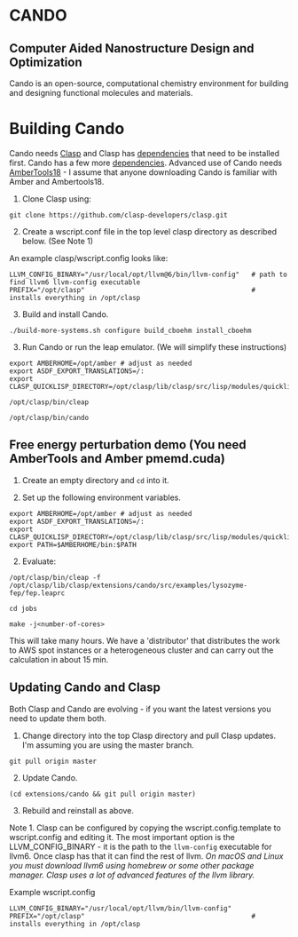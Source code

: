 # CANDO
## Computer Aided Nanostructure Design and Optimization

Cando is an open-source, computational chemistry environment for
building and designing functional molecules and materials.

# Building Cando 

Cando needs [Clasp](https://github.com/clasp-developers/clasp.git) and Clasp has [dependencies](https://github.com/clasp-developers/clasp/wiki/Build-Instructions) that need to be installed first.  Cando has a few more [dependencies](https://github.com/drmeister/cando/wiki/Cando-dependencies).  Advanced use of Cando needs [AmberTools18](http://ambermd.org/GetAmber.php#ambertools) - I assume that anyone downloading Cando is familiar with Amber and Ambertools18.

1. Clone Clasp using: 

```
git clone https://github.com/clasp-developers/clasp.git
```

2. Create a wscript.conf file in the top level clasp directory as described below. (See Note 1)

An example clasp/wscript.config looks like:
```
LLVM_CONFIG_BINARY="/usr/local/opt/llvm@6/bin/llvm-config"   # path to find llvm6 llvm-config executable
PREFIX="/opt/clasp"                                          # installs everything in /opt/clasp
```

3. Build and install Cando.

```
./build-more-systems.sh configure build_cboehm install_cboehm
```

3. Run Cando or run the leap emulator. (We will simplify these instructions)
```
export AMBERHOME=/opt/amber # adjust as needed
export ASDF_EXPORT_TRANSLATIONS=/:
export CLASP_QUICKLISP_DIRECTORY=/opt/clasp/lib/clasp/src/lisp/modules/quicklisp/

/opt/clasp/bin/cleap

/opt/clasp/bin/cando

```

## Free energy perturbation demo (You need AmberTools and Amber pmemd.cuda)

1. Create an empty directory and ```cd``` into it.

2. Set up the following environment variables.
```
export AMBERHOME=/opt/amber # adjust as needed
export ASDF_EXPORT_TRANSLATIONS=/:
export CLASP_QUICKLISP_DIRECTORY=/opt/clasp/lib/clasp/src/lisp/modules/quicklisp/
export PATH=$AMBERHOME/bin:$PATH
```

2. Evaluate:

```
/opt/clasp/bin/cleap -f /opt/clasp/lib/clasp/extensions/cando/src/examples/lysozyme-fep/fep.leaprc

cd jobs

make -j<number-of-cores>    
```

This will take many hours. We have a 'distributor' that distributes the work to AWS spot instances or a heterogeneous cluster and can carry out the calculation in about 15 min.

## Updating Cando and Clasp

Both Clasp and Cando are evolving - if you want the latest versions you need to update them both.

1. Change directory into the top Clasp directory and pull Clasp updates.  I'm assuming you are using the master branch.

```
git pull origin master
```

2. Update Cando.

```
(cd extensions/cando && git pull origin master)
```

3. Rebuild and reinstall as above.

Note 1. Clasp can be configured by copying the wscript.config.template to wscript.config and editing it. The most important option is the LLVM_CONFIG_BINARY - it is the path to the ```llvm-config``` executable for llvm6.  Once clasp has that it can find the rest of llvm.  *On macOS and Linux you must download llvm6 using homebrew or some other package manager. Clasp uses a lot of advanced features of the llvm library.*

Example wscript.config
```
LLVM_CONFIG_BINARY="/usr/local/opt/llvm/bin/llvm-config"
PREFIX="/opt/clasp"                                          # installs everything in /opt/clasp
```
